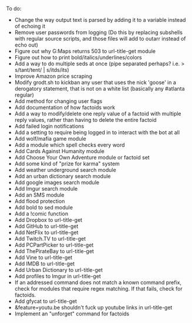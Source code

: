 To do:
* Change the way output text is parsed by adding it to a variable instead of echoing it
* Remove user passwords from logging (Do this by replacing subshells with regular source scripts, and those files will add to outarr instead of echo out)
* Figure out why G:Maps returns 503 to url-title-get module
* Figure out how to print bold/italics/underlines/colors
* Add a way to do multiple seds at once (pipe separated perhaps? i.e. > s/tant/tent/ | s/itds/its)
* Improve Amazon price scraping
* Modify grodt.sh to kickban any user that uses the nick 'goose' in a derogatory statement, that is not on a white list (basically any #atlanta regular)
* Add method for changing user flags
* Add documentation of how factoids work
* Add a way to modify/delete one reply value of a factoid with multiple reply values, rather than having to delete the entire factoid
* Add failed login notifications
* Add a setting to require being logged in to interact with the bot at all
* Add wolf/mafia game module
* Add a module which spell checks every word
* Add Cards Against Humanity module
* Add Choose Your Own Adventure module or factoid set
* Add some kind of "prize for karma" system
* Add weather underground search module
* Add an urban dictionary search module
* Add google images search module
* Add Imgur search module
* Add an SMS module
* Add flood protection
* Add bold to sed module
* Add a !comic function
* Add Dropbox to url-title-get
* Add GitHub to url-title-get
* Add NetFlix to url-title-get
* Add Twitch.TV to url-title-get
* Add PCPartPicker to url-title-get
* Add ThePirateBay to url-title-get
* Add Vine to url-title-get
* Add IMDB to url-title-get
* Add Urban Dictionary to url-title-get
* Add profiles to Imgur in url-title-get
* If an addressed command does not match a known command prefix, check for modules that require regex matching. If that fails, check for factoids.
* Add gfycat to url-title-get
* &feature=youtu.be shouldn't fuck up youtube links in url-title-get
* Implement an "unforget" command for factoids
